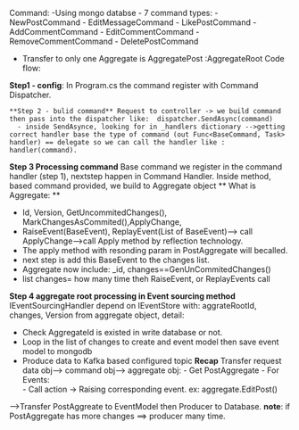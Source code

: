 Command:
    -Using mongo databse
    - 7 command types:
        - NewPostCommand
        - EditMessageCommand
        - LikePostCommand
        - AddCommentCommand
        - EditCommentCommand
        - RemoveCommentCommand
        - DeletePostCommand
  - Transfer to only one Aggregate is AggregatePost :AggregateRoot
Code flow:

**Step1 - config**: In Program.cs the command register with Command Dispatcher.

    **Step 2 - bulid command** Request to controller -> we build command then pass into the dispatcher like:  dispatcher.SendAsync(command)
      - inside SendAsynce, looking for in _handlers dictionary -->getting correct handler base the type of command (out Func<BaseCommand, Task> handler) == delegate so we can call the handler like : handler(command).
  
  **Step 3 Processing command** Base command we register in the command handler (step 1), nextstep happen in Command Handler.
  Inside method, based command provided, we build to Aggregate object
  ** What is  Aggregate: **
  - Id, Version, GetUncommitedChanges(), MarkChangesAsCommited(),ApplyChange,
  - RaiseEvent(BaseEvent), ReplayEvent(List of BaseEvent)--> call ApplyChange-->call Apply method by reflection technology.
  - The apply method with resonding param in PostAggregate will becalled.
  - next step is add this BaseEvent to the changes list.
  - Aggregate now include: _id, changes==GenUnCommitedChanges()
  - list changes= how many time theh RaiseEvent, or ReplayEvents call
 
 **Step 4 aggregate root processing in Event sourcing method**
  IEventSourcingHandler<PostAggregate> depend on IEventStore with: aggrateRootId, changes, Version from aggregate object, detail:
  - Check AggregateId is existed in write database or not.
  - Loop in the list of changes to create and event model then save event model to mongodb
  - Produce data to Kafka based configured topic
**Recap**
Transfer request data obj--> command obj-->
aggregate obj:
                - Get PostAggregate
                    - For Events:               
                        - Call action -> Raising corresponding event. ex: aggregate.EditPost()
                   
-->Transfer PostAggreate to EventModel then Producer to Database.
**note**: if PostAggregate has more changes ==> producer many time.
